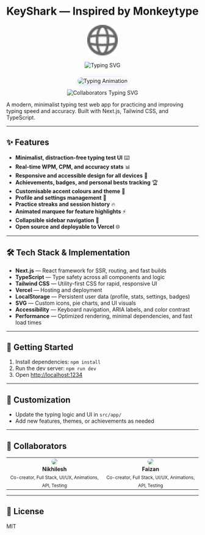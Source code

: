 
# KeyShark — Inspired by Monkeytype

<p align="center">
  <img src="/public/globe.svg" alt="KeyShark Logo" width="80" style="animation:spin 2s linear infinite;">
</p>

<p align="center">
  <img src="https://readme-typing-svg.demolab.com?font=Fira+Code&size=22&pause=1000&color=2563EB&center=true&vCenter=true&width=440&lines=Welcome+to+KeyShark!;Type+faster.+Type+smarter.+Earn+badges!;Customise+your+theme+and+profile;Track+your+personal+bests+and+streaks;Minimalist+UI+%2B+real-time+stats+%E2%9C%85" alt="Typing SVG" />
</p>

<p align="center">
  <img src="https://media.giphy.com/media/v1.Y2lkPTc5MGI3NjExb2J2b2J2d3F2d3F2d3F2d3F2d3F2d3F2d3F2d3F2d3F2d3F2/g9582DNuQppxC/giphy.gif" alt="Typing Animation" width="120" style="margin-top: 10px; border-radius: 12px; box-shadow: 0 2px 12px #2563eb33;" />
</p>

<p align="center">
  <img src="https://readme-typing-svg.demolab.com?font=Fira+Mono&size=20&duration=2000&pause=1000&color=22C55E&center=true&vCenter=true&width=400&lines=Built+by+Nikhil+and+Faizan;With+love+for+typists+everywhere!" alt="Collaborators Typing SVG" />
</p>

A modern, minimalist typing test web app for practicing and improving typing speed and accuracy. Built with Next.js, Tailwind CSS, and TypeScript.

---

## ✨ Features

<ul>
  <li><b>Minimalist, distraction-free typing test UI</b> ⌨️</li>
  <li><b>Real-time WPM, CPM, and accuracy stats</b> 📊</li>
  <li><b>Responsive and accessible design for all devices</b> 📱</li>
  <li><b>Achievements, badges, and personal bests tracking</b> 🏆</li>
  <li><b>Customisable accent colours and theme</b> 🎨</li>
  <li><b>Profile and settings management</b> 👤</li>
  <li><b>Practice streaks and session history</b> 🔥</li>
  <li><b>Animated marquee for feature highlights</b> ⚡</li>
  <li><b>Collapsible sidebar navigation</b> 📂</li>
  <li><b>Open source and deployable to Vercel</b> 🌐</li>
</ul>

---

## 🛠️ Tech Stack & Implementation

- <b>Next.js</b> — React framework for SSR, routing, and fast builds
- <b>TypeScript</b> — Type safety across all components and logic
- <b>Tailwind CSS</b> — Utility-first CSS for rapid, responsive UI
- <b>Vercel</b> — Hosting and deployment
- <b>LocalStorage</b> — Persistent user data (profile, stats, settings, badges)
- <b>SVG</b> — Custom icons, pie charts, and UI visuals
- <b>Accessibility</b> — Keyboard navigation, ARIA labels, and color contrast
- <b>Performance</b> — Optimized rendering, minimal dependencies, and fast load times

---

## 🚀 Getting Started

1. Install dependencies: <code>npm install</code>
2. Run the dev server: <code>npm run dev</code>
3. Open <a href="http://localhost:1234" target="_blank">http://localhost:1234</a>

---

## 🎨 Customization

- Update the typing logic and UI in <code>src/app/</code>
- Add new features, themes, or achievements as needed

---

## 👥 Collaborators

<table>
  <tr>
    <td align="center">
      <a href="https://github.com/cxxc7" target="_blank">
        <img src="https://github.com/cxxc7.png" width="80" style="border-radius: 50%">
      </a><br/>
      <b>Nikhilesh</b><br/>
      <sub>Co-creator, Full Stack, UI/UX, Animations, API, Testing</sub>
    </td>
    <td align="center">
      <a href="https://github.com/KHAZI18" target="_blank">
        <img src="https://github.com/KHAZI18.png" width="80" style="border-radius: 50%">
      </a><br/>
      <b>Faizan</b><br/>
      <sub>Co-creator, Full Stack, UI/UX, Animations, API, Testing</sub>
    </td>
  </tr>
</table>

---

## 📄 License

MIT